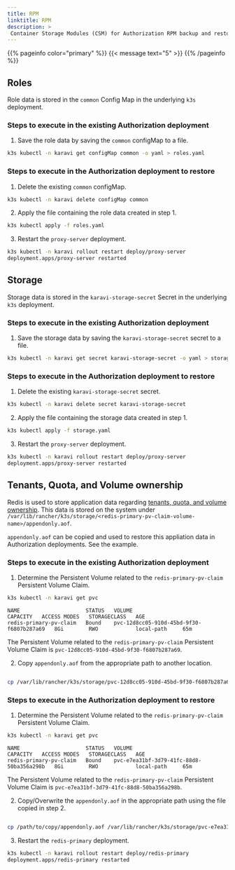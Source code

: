 ```yaml
---
title: RPM
linktitle: RPM 
description: >
 Container Storage Modules (CSM) for Authorization RPM backup and restore
---
```


{{% pageinfo color="primary" %}}
{{< message text="5" >}}
{{% /pageinfo %}}

## Roles

Role data is stored in the `common` Config Map in the underlying `k3s` deployment.

### Steps to execute in the existing Authorization deployment

1. Save the role data by saving the `common` configMap to a file.

```bash
k3s kubectl -n karavi get configMap common -o yaml > roles.yaml
```

### Steps to execute in the Authorization deployment to restore

1. Delete the existing `common` configMap.

```bash
k3s kubectl -n karavi delete configMap common
```

2. Apply the file containing the role data created in step 1.

```bash
k3s kubectl apply -f roles.yaml
```

3. Restart the `proxy-server` deployment.

```bash
k3s kubectl -n karavi rollout restart deploy/proxy-server
deployment.apps/proxy-server restarted
```

## Storage

Storage data is stored in the `karavi-storage-secret` Secret in the underlying `k3s` deployment.

### Steps to execute in the existing Authorization deployment

1. Save the storage data by saving the `karavi-storage-secret` secret to a file.

```bash
k3s kubectl -n karavi get secret karavi-storage-secret -o yaml > storage.yaml
```

### Steps to execute in the Authorization deployment to restore

1. Delete the existing `karavi-storage-secret` secret.

```bash
k3s kubectl -n karavi delete secret karavi-storage-secret
```

2. Apply the file containing the storage data created in step 1.

```bash
k3s kubectl apply -f storage.yaml
```

3. Restart the `proxy-server` deployment.

```bash
k3s kubectl -n karavi rollout restart deploy/proxy-server
deployment.apps/proxy-server restarted
```

## Tenants, Quota, and Volume ownership

Redis is used to store application data regarding [tenants, quota, and volume ownership](../../design#quota--volume-ownership). This data is stored on the system under `/var/lib/rancher/k3s/storage/<redis-primary-pv-claim-volume-name>/appendonly.aof`. 

`appendonly.aof` can be copied and used to restore this appliation data in Authorization deployments. See the example.

### Steps to execute in the existing Authorization deployment

1. Determine the Persistent Volume related to the `redis-primary-pv-claim` Persistent Volume Claim.

```bash
k3s kubectl -n karavi get pvc
```
```
NAME                     STATUS   VOLUME                                     CAPACITY   ACCESS MODES   STORAGECLASS   AGE
redis-primary-pv-claim   Bound    pvc-12d8cc05-910d-45bd-9f30-f6807b287a69   8Gi        RWO            local-path     65m
```

The Persistent Volume related to the `redis-primary-pv-claim` Persistent Volume Claim is `pvc-12d8cc05-910d-45bd-9f30-f6807b287a69`.

2. Copy `appendonly.aof` from the appropriate path to another location.

```bash

cp /var/lib/rancher/k3s/storage/pvc-12d8cc05-910d-45bd-9f30-f6807b287a69/appendonly.aof /path/to/copy/appendonly.aof
```

### Steps to execute in the Authorization deployment to restore

1. Determine the Persistent Volume related to the `redis-primary-pv-claim` Persistent Volume Claim.

```bash
k3s kubectl -n karavi get pvc
```
```
NAME                     STATUS   VOLUME                                     CAPACITY   ACCESS MODES   STORAGECLASS   AGE
redis-primary-pv-claim   Bound    pvc-e7ea31bf-3d79-41fc-88d8-50ba356a298b   8Gi        RWO            local-path     65m
```

The Persistent Volume related to the `redis-primary-pv-claim` Persistent Volume Claim is `pvc-e7ea31bf-3d79-41fc-88d8-50ba356a298b`.

2. Copy/Overwrite the `appendonly.aof` in the appropriate path using the file copied in step 2.

```bash

cp /path/to/copy/appendonly.aof /var/lib/rancher/k3s/storage/pvc-e7ea31bf-3d79-41fc-88d8-50ba356a298b/appendonly.aof
```

3. Restart the `redis-primary` deployment.

```bash
k3s kubectl -n karavi rollout restart deploy/redis-primary
deployment.apps/redis-primary restarted
```
